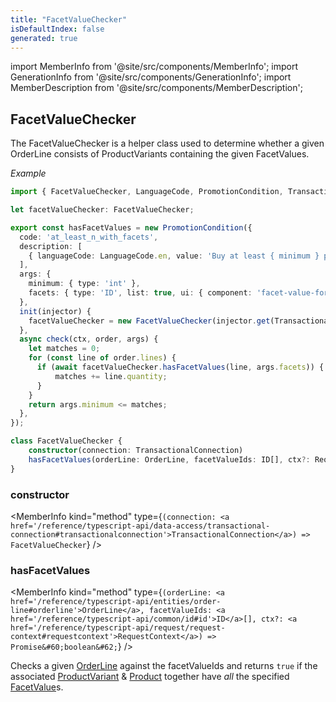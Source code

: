 ```yaml
---
title: "FacetValueChecker"
isDefaultIndex: false
generated: true
---
```

<!-- This file was generated from the Vendure source. Do not modify. Instead, re-run the "docs:build" script -->
import MemberInfo from '@site/src/components/MemberInfo';
import GenerationInfo from '@site/src/components/GenerationInfo';
import MemberDescription from '@site/src/components/MemberDescription';


## FacetValueChecker

<GenerationInfo sourceFile="packages/core/src/config/promotion/utils/facet-value-checker.ts" sourceLine="48" packageName="@vendure/core" />

The FacetValueChecker is a helper class used to determine whether a given OrderLine consists
of ProductVariants containing the given FacetValues.

*Example*

```ts
import { FacetValueChecker, LanguageCode, PromotionCondition, TransactionalConnection } from '@vendure/core';

let facetValueChecker: FacetValueChecker;

export const hasFacetValues = new PromotionCondition({
  code: 'at_least_n_with_facets',
  description: [
    { languageCode: LanguageCode.en, value: 'Buy at least { minimum } products with the given facets' },
  ],
  args: {
    minimum: { type: 'int' },
    facets: { type: 'ID', list: true, ui: { component: 'facet-value-form-input' } },
  },
  init(injector) {
    facetValueChecker = new FacetValueChecker(injector.get(TransactionalConnection));
  },
  async check(ctx, order, args) {
    let matches = 0;
    for (const line of order.lines) {
      if (await facetValueChecker.hasFacetValues(line, args.facets)) {
          matches += line.quantity;
      }
    }
    return args.minimum <= matches;
  },
});
```

```ts title="Signature"
class FacetValueChecker {
    constructor(connection: TransactionalConnection)
    hasFacetValues(orderLine: OrderLine, facetValueIds: ID[], ctx?: RequestContext) => Promise<boolean>;
}
```

<div className="members-wrapper">

### constructor

<MemberInfo kind="method" type={`(connection: <a href='/reference/typescript-api/data-access/transactional-connection#transactionalconnection'>TransactionalConnection</a>) => FacetValueChecker`}   />


### hasFacetValues

<MemberInfo kind="method" type={`(orderLine: <a href='/reference/typescript-api/entities/order-line#orderline'>OrderLine</a>, facetValueIds: <a href='/reference/typescript-api/common/id#id'>ID</a>[], ctx?: <a href='/reference/typescript-api/request/request-context#requestcontext'>RequestContext</a>) => Promise&#60;boolean&#62;`}   />

Checks a given <a href='/reference/typescript-api/entities/order-line#orderline'>OrderLine</a> against the facetValueIds and returns
`true` if the associated <a href='/reference/typescript-api/entities/product-variant#productvariant'>ProductVariant</a> & <a href='/reference/typescript-api/entities/product#product'>Product</a> together
have *all* the specified <a href='/reference/typescript-api/entities/facet-value#facetvalue'>FacetValue</a>s.


</div>
